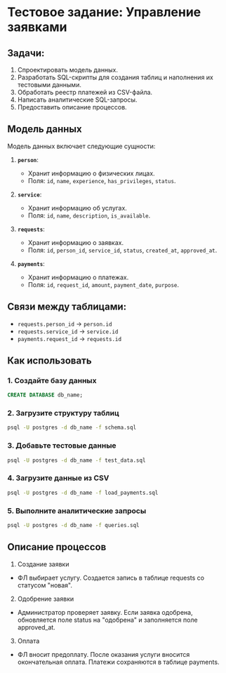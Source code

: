 # Тестовое задание: Управление заявками

## Задачи:
1. Спроектировать модель данных.
2. Разработать SQL-скрипты для создания таблиц и наполнения их тестовыми данными.
3. Обработать реестр платежей из CSV-файла.
4. Написать аналитические SQL-запросы.
5. Предоставить описание процессов.


## Модель данных

Модель данных включает следующие сущности:

1. **`person`**:
   - Хранит информацию о физических лицах.
   - Поля: `id`, `name`, `experience`, `has_privileges`, `status`.

2. **`service`**:
   - Хранит информацию об услугах.
   - Поля: `id`, `name`, `description`, `is_available`.

3. **`requests`**:
   - Хранит информацию о заявках.
   - Поля: `id`, `person_id`, `service_id`, `status`, `created_at`, `approved_at`.

4. **`payments`**:
   - Хранит информацию о платежах.
   - Поля: `id`, `request_id`, `amount`, `payment_date`, `purpose`.
  

## Связи между таблицами:
- `requests.person_id` → `person.id`
- `requests.service_id` → `service.id`
- `payments.request_id` → `requests.id`

## Как использовать

### 1. Создайте базу данных
```sql
CREATE DATABASE db_name;
```
### 2. Загрузите структуру таблиц
```bash
psql -U postgres -d db_name -f schema.sql
```
### 3. Добавьте тестовые данные
```bash
psql -U postgres -d db_name -f test_data.sql
```
### 4. Загрузите данные из CSV
```bash
psql -U postgres -d db_name -f load_payments.sql
```
### 5. Выполните аналитические запросы
```bash
psql -U postgres -d db_name -f queries.sql
```

## Описание процессов
1. Создание заявки
- ФЛ выбирает услугу. Создается запись в таблице requests со статусом "новая".
2. Одобрение заявки
- Администратор проверяет заявку. Если заявка одобрена, обновляется поле status на "одобрена" и заполняется поле approved_at.
3. Оплата
- ФЛ вносит предоплату. После оказания услуги вносится окончательная оплата. Платежи сохраняются в таблице payments.
